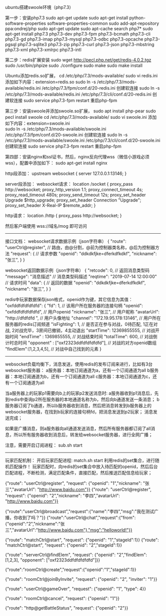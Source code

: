 ubuntu搭建swoole环境（php7.3）

第一步：安装php7.3
sudo apt-get update
sudo apt-get install python-software-properties software-properties-common
sudo add-apt-repository ppa:ondrej/php
sudo apt-get update
sudo apt-cache search php7*
sudo apt-get install php7.3 php7.3-dev  php7.3-fpm  php7.3-bcmath php7.3-cli php7.3-gd  php7.3-imap php7.3-mysql php7.3-odbc  php7.3-opcache php7.3-pgsql php7.3-sqlite3 php7.3-zip php7.3-curl php7.3-json php7.3-mbstring php7.3-xml  php7.3-xmlrpc php7.3-intl 

第二步：redis扩展安装
sudo wget http://pecl.php.net/get/redis-4.0.2.tgz
sudo /usr/bin/phpize
sudo ./configure
sudo make
sudo make install

Ubuntu添加redis.so扩展，
cd /etc/php/7.3/mods-available/
sudo vi redis.ini   添加如下内容：extension=redis.so
sudo ln -s /etc/php/7.3/mods-available/redis.ini  /etc/php/7.3/fpm/conf.d/20-redis.ini   创建软连接
sudo ln -s /etc/php/7.3/mods-available/redis.ini  /etc/php/7.3/cli/conf.d/20-redis.ini   创建软连接
sudo service php7.3-fpm restart   重启php-fpm

第三步：安装swoole并添加swoole.so扩展，
sudo apt install php-pear
sudo pecl install swoole
cd /etc/php/7.3/mods-available/
sudo vi swoole.ini   添加如下内容：extension=swoole.ini   
sudo ln -s /etc/php/7.3/mods-available/swoole.ini     /etc/php/7.3/fpm/conf.d/20-swoole.ini   创建软连接
sudo ln -s /etc/php/7.3/mods-available/swoole.ini     /etc/php/7.3/cli/conf.d/20-swoole.ini   创建软连接
sudo service php7.3-fpm restart   重启php-fpm


第四部：安装nginx和ssl证书，然后，nginx反向代理wss（微信小游戏必须wss），配置中添加如下：
sudo apt-get install nginx

http段添加：
upstream websocket {
    server 127.0.0.1:13146;
}

server段添加：
websocket请求：
location /socket {
    proxy_pass http://websocket;
    proxy_http_version 1.1;
    proxy_connect_timeout 4s;
    proxy_read_timeout 480s;
    proxy_send_timeout 12s;
    proxy_set_header Upgrade $http_upgrade;
    proxy_set_header Connection "Upgrade";
    proxy_set_header X-Real-IP $remote_addr;
}

http请求：
location /http {
    proxy_pass http://websocket;
}


然后客户端使用  wss://域名/mog   即可访问


--------------------------------------------------------------------------------------------------------------------------
接口文档：
websocket请求数据示例（json字符串）
{
	"route": "userCtrl@register",                 // 路由，由@分割，@前为控制器类名称，@后为控制器方法
	"request": {                                  // 请求参数
		"openid": "ddkdkfjke=dferkdfkdkf",
	    "nickname": "张三",
	}
}


websocket返回数据示例（json字符串）
{
	"retcode": 0,                                 // 返回消息类型码
	"message": "消息描述"                          // 消息类型码描述
	"reqtime": "2019-07-14 12:00:00"              // 请求时间
	"data": {                                     // 返回的数据
		"openid": "ddkdkfjke=dferkdfkdkf",
	    "nickname": "张三",
	}
}


redis中玩家数据保存json格式，openid作为键，其它信息为其值：
"oxfddfdfdfdfdfd": {
	"fd": 1,                                       // 该用户所在服务器的连接句柄
	"openid": "oxfddfdfdfdfdfd",                   // 用户openid
	"nickname": "张三",                            // 用户昵称
	"avatarUrl": "http://dfdfdfd ",                // 用户头像地址
	"channel": "172.19.95.178:13146",              // 用户所在服务器的redis订阅频道
	"isFighting": 1,                               // 是否正在参与对战，0待匹配, 1正在对战, 2对战完毕，3房间已撤销，4主动退出
	"startTime": 12369855555,                      // 对战开始时间
	"endTime"  : 1369855555,                       // 对战结束时间
	"totalTime": 600,                              // 对战倒计时总时间
	"opponent" : ["oxf2323ddfdfdfdfdfd"],          // 对战的对方openid数组
	"findElem":[1,2,3,4,5],                       // 对战中自己找到的元素
}



------------------------------------------------------------------------------------------------------------------------------
websocket负载均衡下，消息发送，使用redis的发布订阅来进行，比如有3台websocket服务器：
a服务器：本地订阅通道为a，还有一个订阅通道为all
b服务器：本地订阅通道为b，还有一个订阅通道为all
c服务器：本地订阅通道为c，还有一个订阅通道为all

当a服务器上的玩家p1需要向b上的玩家p2发送消息时:
a服务器收到p1消息后，先到redis中查询p2所在服务器的本地通道名称为b，然后向b通道发送一条消息；
b服务器订阅了b通道，所以b服务器收到消息，然后把消息转发到b服务器上的websocket服务器，在找到b玩家的连接句柄fd，把消息发送到p2玩家；
消息发送完成；

如果是广播消息，则a服务器向all通道发送消息，然后所有服务器都订阅了all消息，所以所有服务器收到消息后，转发给websocket服务器，进行全网广播；


注意，需要开启订阅进程： sub.sh start

------------------------------------------------------------------------------------------------------------------------------
玩家匹配机制：
开启玩家匹配进程: match.sh start
利用redis的set集合，进行随机匹配操作！
玩家匹配时，向redis的set集合中放入待匹配的openid，然后后台匹配进程，不断检测，满足匹配条件，直接匹配，然后推送匹配信息给玩家；




{"route": "userCtrl@register", "request": {"openid": "1","nickname": "张三","avatarUrl": "http://www.baidu.com"}}
{"route": "userCtrl@register", "request": {"openid": "2","nickname": "李四","avatarUrl": "http://www.baidu.com"}}

{"route":"userCtrl@broadcast","request":{"name":"李四","msg":"我在测试广播，你收到了吗？"}}
{"route":"userCtrl@chat","request":{"from":{"openid":"2","nickname":"张三","avatarUrl":"http://www.baidu.com"},"msg":"helloworld!"}}

{"route": "matchCtrl@start", "request": {"openid": "1","stageId":1}}
{"route": "matchCtrl@start", "request": {"openid": "2","stageId":1}}

{"route": "serverCtrl@findElem", "request": {"openid": "2","findElem": [1,2,3], "opponent": ["oxf2323ddfdfdfdfdfd"]}}

{"route":"roomCtrl@create","request":{"openid":"1","stageId":1}}

{"route": "roomCtrl@joinByInvite", "request": {"openid": "2", "inviter": "1"}}

{"route": "userCtrl@gameOver", "request": {"openid": "1", "type": 4}}

{"route": "roomCtrl@cancel", "request": {"openid": "1"}}

{"route": "http@getBattleStatus", "request": {"openid": "2"}}

